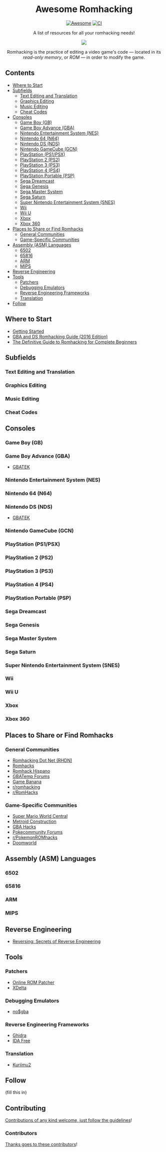 <div align="center">

<!-- title -->

# Awesome Romhacking
[![Awesome](https://awesome.re/badge.svg)](https://awesome.re)
[![CI](https://github.com/btelwy/awesome-romhacking/actions/workflows/main.yml/badge.svg)](https://github.com/btelwy/awesome-romhacking/actions/workflows/main.yml)

<!-- subtitle -->

A list of resources for all your romhacking needs!

<!-- image -->

<a href="https://problemkaputt.de/gba-dev.htm" target="_blank" rel="noopener noreferrer">
  <img src="https://problemkaputt.de/gba-1024.gif"/>
</a>

<!-- description -->

Romhacking is the practice of editing a video game's code — located in its *read-only memory*, or *ROM* — in order to modify the game.

</div>

<!-- TOC -->

## Contents
- [Where to Start](#where-to-start)
- [Subfields](#subfields)
  - [Text Editing and Translation](#text-editing-and-translation)
  - [Graphics Editing](#graphics-editing)
  - [Music Editing](#music-editing)
  - [Cheat Codes](#cheat-codes)
- [Consoles](#consoles)
  - [Game Boy (GB)](#game-boy-gb)
  - [Game Boy Advance (GBA)](#game-boy-advance-gba)
  - [Nintendo Entertainment System (NES)](#nintendo-entertainment-system-nes)
  - [Nintendo 64 (N64)](#nintendo-64-n64)
  - [Nintendo DS (NDS)](#nintendo-ds-nds)
  - [Nintendo GameCube (GCN)](#nintendo-gamecube-gcn)
  - [PlayStation (PS1/PSX)](#playstation-ps1psx)
  - [PlayStation 2 (PS2)](#playstation-2-ps2)
  - [PlayStation 3 (PS3)](#playstation-3-ps3)
  - [PlayStation 4 (PS4)](#playstation-4-ps4)
  - [PlayStation Portable (PSP)](#playstation-portable-psp)
  - [Sega Dreamcast](#sega-dreamcast)
  - [Sega Genesis](#sega-genesis)
  - [Sega Master System](#sega-master-system)
  - [Sega Saturn](#sega-saturn)
  - [Super Nintendo Entertainment System (SNES)](#super-nintendo-entertainment-system-snes)
  - [Wii](#wii)
  - [Wii U](#wii-u)
  - [Xbox](#xbox)
  - [Xbox 360](#xbox-360)
- [Places to Share or Find Romhacks](#places-to-share-or-find-romhacks)
  - [General Communities](#general-communities)
  - [Game-Specific Communities](#game-specific-communities)
- [Assembly (ASM) Languages](#assembly-asm-languages)
  - [6502](#6502)
  - [65816](#65816)
  - [ARM](#arm)
  - [MIPS](#mips)
- [Reverse Engineering](#reverse-engineering)
- [Tools](#tools)
  - [Patchers](#patchers)
  - [Debugging Emulators](#debugging-emulators)
  - [Reverse Engineering Frameworks](#reverse-engineering-frameworks)
  - [Translation](#translation)
- [Follow](#follow)

<!-- CONTENT -->

## Where to Start
- [Getting Started](https://www.romhacking.net/start/)
- [GBA and DS Romhacking Guide (2016 Edition)](Media/romhacking2016.pdf)
- [The Definitive Guide to Romhacking for Complete Beginners](Media/The-Definitive-Guide-to-Rom-Hacking-for-Complete-Beginners.pdf)

## Subfields
### Text Editing and Translation
### Graphics Editing
### Music Editing
### Cheat Codes

## Consoles
### Game Boy (GB)
### Game Boy Advance (GBA)
- [GBATEK](https://problemkaputt.de/gbatek.htm)
### Nintendo Entertainment System (NES)
### Nintendo 64 (N64)
### Nintendo DS (NDS)
- [GBATEK](https://problemkaputt.de/gbatek.htm)
### Nintendo GameCube (GCN)
### PlayStation (PS1/PSX)
### PlayStation 2 (PS2)
### PlayStation 3 (PS3)
### PlayStation 4 (PS4)
### PlayStation Portable (PSP)
### Sega Dreamcast
### Sega Genesis
### Sega Master System
### Sega Saturn
### Super Nintendo Entertainment System (SNES)
### Wii
### Wii U
### Xbox
### Xbox 360

## Places to Share or Find Romhacks
### General Communities
- [Romhacking Dot Net (RHDN)](https://www.romhacking.net)
- [Romhacks](https://www.romhacks.org)
- [Romhack Hispano](https://www.romhackhispano.org)
- [GBATemp Forums](https://www.gbatemp.net)
- [Game Banana](https://www.gamebanana.com)
- [r/romhacking](https://www.reddit.com/r/romhacking)
- [r/RomHacks](https://www.reddit.com/r/RomHacks)

### Game-Specific Communities
- [Super Mario World Central](https://smwcentral.net)
- [Metroid Construction](https://metroidconstruction.com)
- [GBA Hacks](https://www.gbahacks.com)
- [Pokecommunity Forums](https://www.pokecommunity.com)
- [r/PokemonROMhacks](https://www.reddit.com/r/PokemonROMhacks)
- [Doomworld](https://www.doomworld.com)

## Assembly (ASM) Languages
### 6502
### 65816
### ARM
### MIPS

## Reverse Engineering
- [Reversing: Secrets of Reverse Engineering](Media/Eldad%20Eilam%20-%20Reversing%20-%20Secrets%20of%20Reverse%20Engineering.pdf)

## Tools
### Patchers
- [Online ROM Patcher](https://www.marcrobledo.com/RomPatcher.js)
- [XDelta](https://www.romhacking.net/utilities/598)
### Debugging Emulators
- [no$gba](https://problemkaputt.de/gba-dev.htm)
### Reverse Engineering Frameworks
- [Ghidra](https://ghidra-sre.org)
- [IDA Free](https://hex-rays.com/ida-free)
### Translation
- [Kuriimu2](https://github.com/FanTranslatorsInternational/Kuriimu2)

<!-- END CONTENT -->

## Follow

<!-- list people worth following on social sites (Twitter, LinkedIn, GitHub, YouTube etc.) -->

(fill this in)

## Contributing
[Contributions of any kind welcome, just follow the guidelines](contributing.md)!

### Contributors
[Thanks goes to these contributors](https://github.com/btelwy/awesome-romhacking/graphs/contributors)!
